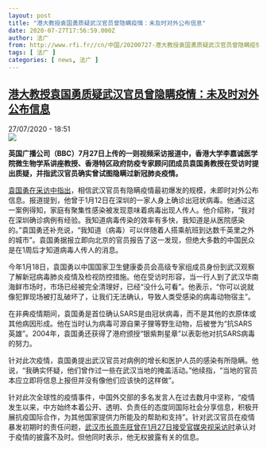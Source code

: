 ```yaml
---
layout: post
title: "港大教授袁国勇质疑武汉官员曾隐瞒疫情：未及时对外公布信息"
date: 2020-07-27T17:56:59.000Z
author: 法广
from: http://www.rfi.fr//cn/中国/20200727-港大教授袁国勇质疑武汉官员曾隐瞒疫情-未及时对外公布信息
tags: [ 法广 ]
categories: [ news, 法广 ]
---
```

<!--1595872619000-->
[港大教授袁国勇质疑武汉官员曾隐瞒疫情：未及时对外公布信息](http://www.rfi.fr//cn/%E4%B8%AD%E5%9B%BD/20200727-%E6%B8%AF%E5%A4%A7%E6%95%99%E6%8E%88%E8%A2%81%E5%9B%BD%E5%8B%87%E8%B4%A8%E7%96%91%E6%AD%A6%E6%B1%89%E5%AE%98%E5%91%98%E6%9B%BE%E9%9A%90%E7%9E%92%E7%96%AB%E6%83%85-%E6%9C%AA%E5%8F%8A%E6%97%B6%E5%AF%B9%E5%A4%96%E5%85%AC%E5%B8%83%E4%BF%A1%E6%81%AF)
------

<div>
<div>27/07/2020 - 18:51</div><img src="https://s.rfi.fr/media/display/8a0f9bae-d023-11ea-ac07-005056a98db9/w:310/p:16x9/20200121192229contentPhoto1.jpg"><p><strong>英国广播公司（BBC）7月27日上传的一则视频采访报道中，香港大学李嘉诚医学院微生物学系讲座教授、香港特区政府防疫专家顾问团成员袁国勇教授在受访时提出质疑，并指武汉官员确实曾试图隐瞒过新冠肺炎疫情。</strong></p><div class="t-content__body u-clearfix"><div class="m-interstitial"></div><p><a target="_blank" href="http://www.youtube.com/watch?v=6GAQCB3uVng">袁国勇在采访中指出</a>，相信武汉官员有隐瞒疫情最初爆发的规模，未即时对外公布信息。报道提到，他曾于1月12日在深圳的一家人身上确诊出冠状病毒。他通过这一案例得知，家庭有聚集性感染被发现意味着病毒出现人传人。他介绍称，“我对在深圳确诊病例有经验。我知道病毒传染的效率有多快，我知道是从医院感染的。”袁国勇还补充说，“我知道（病毒）可以伴随着人搭乘航班到达数千英里之外的城市”。袁国勇据报立即向北京的官员报告了这一发现，但绝大多数的中国民众是在1周后才知道病毒人传人的消息。</p><p>今年1月18日，袁国勇以中国国家卫生健康委员会高级专家组成员身份到武汉观察了解新冠病毒肺炎疫情及检视防控措施。他在受访时形容，当一行人到了武汉华南海鲜市场时，市场已经被完全清理好，已经“没什么可看”。他表示，“你可以说就像犯罪现场被打乱破坏了，让我们无法确认，导致人类受感染的病毒动物宿主”。</p><p>在非典疫情期间，袁国勇是首位确认SARS是由冠状病毒，而不是其他的衣原体或其他病因形成。他在当时认为病毒可源自果子狸等野生动物，后被誉为“抗SARS英雄”。2004年，袁国勇还获得了港府颁授“银紫荆星章”以表彰他对抗SARS病毒的努力。</p><p>针对此次疫情，袁国勇提出武汉官员对病例的增长和医护人员的感染有所隐瞒。他说，“我确实怀疑，他们曾作过一些在武汉当地的掩盖活动。”他续指，“当地的官员本应立即将信息上报但并没有像他们应该快的这样做”。</p><p>针对此次全球性的疫情事件，中国外交部的多名发言人在过去数月中坚称，“疫情发生以来，中方始终本着公开、透明、负责任的态度同国际社会分享信息，积极开展抗疫国际合作，为其他国家提供力所能及的帮助和支持”。针对武汉官员在疫情暴发初期时的责任问题，<a target="_blank" href="http://www.bbc.com/zhongwen/simp/chinese-news-51276069">武汉市长周先旺曾在1月27日接受官媒央视采访时</a>承认对于疫情的披露不及时。但他同时表示，他无权披露有关的信息。</p><div class="o-self-promo o-self-promo--nl o-self-promo--hidden" data-selfpromo-newsletter></div><div class="o-self-promo o-self-promo--app o-self-promo--hidden" data-selfpromo-app></div></div>
</div>
